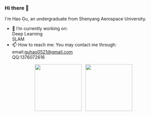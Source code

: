 ### Hi there 👋

I'm Hao Gu, an undergraduate from Shenyang Aerospace University.

- 🔭 I’m currently working on:   
  Deep Learning   
  SLAM   
- 📫 How to reach me:  You may contact me through:   
  email:guhao0521@gmail.com   
  QQ:1376072616   


<div align="center">
    <img height="150em" src="https://github-readme-stats.vercel.app/api?username=RangerOnMars&count_private=true&show_icons=true" />
    &nbsp; <img height="150em" src="https://github-readme-stats.vercel.app/api/top-langs/?username=RangerOnMars&hide=CSS&layout=compact" />
</div>

<!--
**RangerOnMars/RangerOnMars** is a ✨ _special_ ✨ repository because its `README.md` (this file) appears on your GitHub profile.

Here are some ideas to get you started:

- 🔭 I’m currently working on ...
- 🌱 I’m currently learning ...
- 👯 I’m looking to collaborate on ...
- 🤔 I’m looking for help with ...
- 💬 Ask me about ...
- 📫 How to reach me: ...
- 😄 Pronouns: ...
- ⚡ Fun fact: ...
-->
